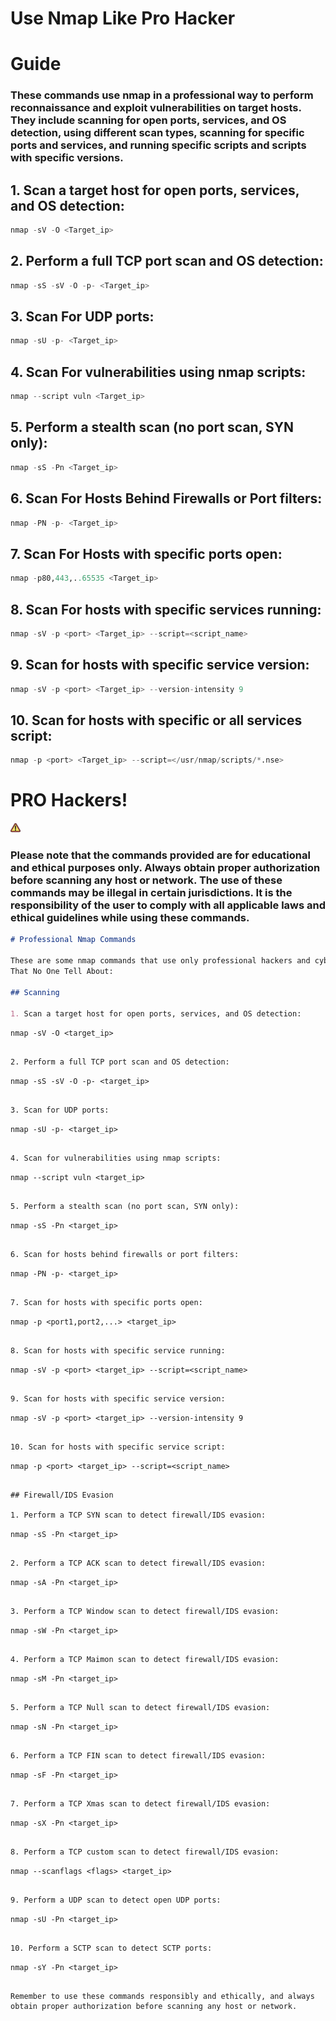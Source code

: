 # Use Nmap Like Pro Hacker

# Guide

### These commands use nmap in a professional way to perform reconnaissance and exploit vulnerabilities on target hosts. They include scanning for open ports, services, and OS detection, using different scan types, scanning for specific ports and services, and running specific scripts and scripts with specific versions.

## 1.  Scan a target host for open ports, services, and OS detection:

```python
nmap -sV -O <Target_ip>
```

## 2.  Perform a full TCP port scan and OS detection:

```python
nmap -sS -sV -O -p- <Target_ip>
```

## 3.  Scan For UDP ports:

```python
nmap -sU -p- <Target_ip>
```

## 4.  Scan For vulnerabilities using nmap scripts:

```python
nmap --script vuln <Target_ip>
```

## 5.  Perform a stealth scan (no port scan, SYN only):

```python
nmap -sS -Pn <Target_ip>
```

## 6.  Scan For Hosts Behind Firewalls or Port filters:

```python
nmap -PN -p- <Target_ip>
```

## 7.  Scan For Hosts with specific ports open:

```python
nmap -p80,443,..65535 <Target_ip>
```

## 8.  Scan For hosts with specific services running:

```python
nmap -sV -p <port> <Target_ip> --script=<script_name>
```

## 9.  Scan for hosts with specific service version:

```python
nmap -sV -p <port> <Target_ip> --version-intensity 9
```

## 10.  Scan for hosts with specific or all services script:

```python
nmap -p <port> <Target_ip> --script=</usr/nmap/scripts/*.nse>
```

# PRO Hackers!

![warning.png](warning.png)

### Please note that the commands provided are for educational and ethical purposes only. Always obtain proper authorization before scanning any host or network. The use of these commands may be illegal in certain jurisdictions. It is the responsibility of the user to comply with all applicable laws and ethical guidelines while using these commands.

```markdown
# Professional Nmap Commands

These are some nmap commands that use only professional hackers and cybersecurity experts for recon and exploit:
That No One Tell About:

## Scanning

1. Scan a target host for open ports, services, and OS detection:

```

`nmap -sV -O <target_ip>`

```

2. Perform a full TCP port scan and OS detection:

```

`nmap -sS -sV -O -p- <target_ip>`

```

3. Scan for UDP ports:

```

`nmap -sU -p- <target_ip>`

```

4. Scan for vulnerabilities using nmap scripts:

```

`nmap --script vuln <target_ip>`

```

5. Perform a stealth scan (no port scan, SYN only):

```

`nmap -sS -Pn <target_ip>`

```

6. Scan for hosts behind firewalls or port filters:

```

`nmap -PN -p- <target_ip>`

```

7. Scan for hosts with specific ports open:

```

`nmap -p <port1,port2,...> <target_ip>`

```

8. Scan for hosts with specific service running:

```

`nmap -sV -p <port> <target_ip> --script=<script_name>`

```

9. Scan for hosts with specific service version:

```

`nmap -sV -p <port> <target_ip> --version-intensity 9`

```

10. Scan for hosts with specific service script:

```

`nmap -p <port> <target_ip> --script=<script_name>`

```

## Firewall/IDS Evasion

1. Perform a TCP SYN scan to detect firewall/IDS evasion:

```

`nmap -sS -Pn <target_ip>`

```

2. Perform a TCP ACK scan to detect firewall/IDS evasion:

```

`nmap -sA -Pn <target_ip>`

```

3. Perform a TCP Window scan to detect firewall/IDS evasion:

```

`nmap -sW -Pn <target_ip>`

```

4. Perform a TCP Maimon scan to detect firewall/IDS evasion:

```

`nmap -sM -Pn <target_ip>`

```

5. Perform a TCP Null scan to detect firewall/IDS evasion:

```

`nmap -sN -Pn <target_ip>`

```

6. Perform a TCP FIN scan to detect firewall/IDS evasion:

```

`nmap -sF -Pn <target_ip>`

```

7. Perform a TCP Xmas scan to detect firewall/IDS evasion:

```

`nmap -sX -Pn <target_ip>`

```

8. Perform a TCP custom scan to detect firewall/IDS evasion:

```

`nmap --scanflags <flags> <target_ip>`

```

9. Perform a UDP scan to detect open UDP ports:

```

`nmap -sU -Pn <target_ip>`

```

10. Perform a SCTP scan to detect SCTP ports:

```

`nmap -sY -Pn <target_ip>`

```

Remember to use these commands responsibly and ethically, and always obtain proper authorization before scanning any host or network.

```